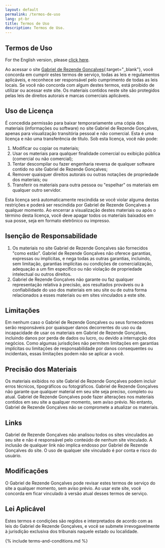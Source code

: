 ```yaml
---
layout: default
permalink: /termos-de-uso
lang: pt-br
title: Termos de Uso
description: Termos de Uso.
---
```


## Termos de Uso

For the English version, please [click here](/en/terms-of-use).

Ao acessar o site [Gabriel de Rezende Gonçalves](https://gabireze.com.br/){:target="\_blank"}, você concorda em cumprir estes termos de serviço, todas as leis e regulamentos aplicáveis, e reconhece ser responsável pelo cumprimento de todas as leis locais. Se você não concorda com algum destes termos, está proibido de utilizar ou acessar este site. Os materiais contidos neste site são protegidos pelas leis de direitos autorais e marcas comerciais aplicáveis.

## Uso de Licença

É concedida permissão para baixar temporariamente uma cópia dos materiais (informações ou software) no site Gabriel de Rezende Gonçalves, apenas para visualização transitória pessoal e não comercial. Esta é uma licença e não uma transferência de título. Sob esta licença, você não pode:

1. Modificar ou copiar os materiais;
2. Usar os materiais para qualquer finalidade comercial ou exibição pública (comercial ou não comercial);
3. Tentar descompilar ou fazer engenharia reversa de qualquer software contido no site Gabriel de Rezende Gonçalves;
4. Remover quaisquer direitos autorais ou outras notações de propriedade dos materiais; ou
5. Transferir os materiais para outra pessoa ou "espelhar" os materiais em qualquer outro servidor.

Esta licença será automaticamente rescindida se você violar alguma destas restrições e poderá ser rescindida por Gabriel de Rezende Gonçalves a qualquer momento. Ao encerrar a visualização destes materiais ou após o término desta licença, você deve apagar todos os materiais baixados em sua posse, seja em formato eletrônico ou impresso.

## Isenção de Responsabilidade

1. Os materiais no site Gabriel de Rezende Gonçalves são fornecidos "como estão". Gabriel de Rezende Gonçalves não oferece garantias, expressas ou implícitas, e nega todas as outras garantias, incluindo, sem limitação, garantias implícitas ou condições de comercialização, adequação a um fim específico ou não violação de propriedade intelectual ou outros direitos.
2. Gabriel de Rezende Gonçalves não garante ou faz qualquer representação relativa à precisão, aos resultados prováveis ou à confiabilidade do uso dos materiais em seu site ou de outra forma relacionados a esses materiais ou em sites vinculados a este site.

## Limitações

Em nenhum caso o Gabriel de Rezende Gonçalves ou seus fornecedores serão responsáveis por quaisquer danos decorrentes do uso ou da incapacidade de usar os materiais em Gabriel de Rezende Gonçalves, incluindo danos por perda de dados ou lucro, ou devido a interrupção dos negócios. Como algumas jurisdições não permitem limitações em garantias implícitas ou limitações de responsabilidade por danos consequentes ou incidentais, essas limitações podem não se aplicar a você.

## Precisão dos Materiais

Os materiais exibidos no site Gabriel de Rezende Gonçalves podem incluir erros técnicos, tipográficos ou fotográficos. Gabriel de Rezende Gonçalves não garante que qualquer material em seu site seja preciso, completo ou atual. Gabriel de Rezende Gonçalves pode fazer alterações nos materiais contidos em seu site a qualquer momento, sem aviso prévio. No entanto, Gabriel de Rezende Gonçalves não se compromete a atualizar os materiais.

## Links

Gabriel de Rezende Gonçalves não analisou todos os sites vinculados ao seu site e não é responsável pelo conteúdo de nenhum site vinculado. A inclusão de qualquer link não implica endosso por Gabriel de Rezende Gonçalves do site. O uso de qualquer site vinculado é por conta e risco do usuário.

## Modificações

O Gabriel de Rezende Gonçalves pode revisar estes termos de serviço do site a qualquer momento, sem aviso prévio. Ao usar este site, você concorda em ficar vinculado à versão atual desses termos de serviço.

## Lei Aplicável

Estes termos e condições são regidos e interpretados de acordo com as leis do Gabriel de Rezende Gonçalves, e você se submete irrevogavelmente à jurisdição exclusiva dos tribunais naquele estado ou localidade.

{% include terms-and-conditions.md %}
